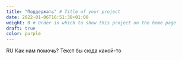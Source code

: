 ```yaml
---
title: "Поддержать" # Title of your project
date: 2022-01-06T16:51:38+01:00
weight: 0 # Order in which to show this project on the home page
draft: true
color: purple
---
```


RU Как нам помочь? Текст бы сюда какой-то
